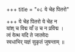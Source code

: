 +++
title = "०८ ये चेह पितरो"

+++
ये चेह पितरो ये चेह न  
यांश् च विद्म याँ उ च न प्रविद्म ।  
त्वं वेत्थ यदि ते जातवेदः  
स्वधाभिर् यज्ञं सुकृतं जुषन्ताम् ॥